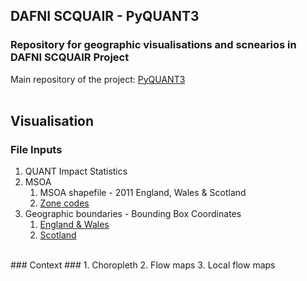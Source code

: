 ## DAFNI SCQUAIR - PyQUANT3
### Repository for geographic visualisations and scnearios in DAFNI SCQUAIR Project
Main repository of the project: [PyQUANT3](https://github.com/maptube/PyQUANT3) <br />
<br />

## Visualisation ##
### File Inputs ###
1. QUANT Impact Statistics 
2. MSOA
    1. MSOA shapefile - 2011 England, Wales & Scotland 
    2. [Zone codes](https://osf.io/x2gbn/)
3. Geographic boundaries - Bounding Box Coordinates 
    1. [England & Wales](https://geoportal.statistics.gov.uk/datasets/980da620a0264647bd679642f96b42c1/explore?location=54.403370%2C-0.937795%2C7.22)
    2. [Scotland](https://www.nrscotland.gov.uk/statistics-and-data/geography/our-products/settlements-and-localities-dataset/settlements-and-localities-digital-boundaries)
<br />
### Context ###
1. Choropleth
2. Flow maps
3. Local flow maps  
